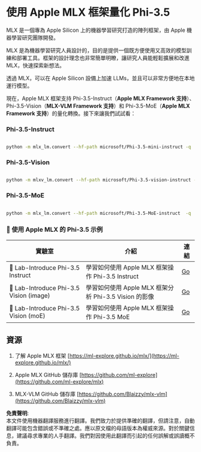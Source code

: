 # **使用 Apple MLX 框架量化 Phi-3.5**

MLX 是一個專為 Apple Silicon 上的機器學習研究打造的陣列框架，由 Apple 機器學習研究團隊開發。

MLX 是為機器學習研究人員設計的，目的是提供一個既方便使用又高效的模型訓練和部署工具。框架的設計理念也非常簡單明瞭，讓研究人員能輕鬆擴展和改進 MLX，快速探索新想法。

透過 MLX，可以在 Apple Silicon 設備上加速 LLMs，並且可以非常方便地在本地運行模型。

現在，Apple MLX 框架支持 Phi-3.5-Instruct（**Apple MLX Framework 支持**）、Phi-3.5-Vision（**MLX-VLM Framework 支持**）和 Phi-3.5-MoE（**Apple MLX Framework 支持**）的量化轉換。接下來讓我們試試看：

### **Phi-3.5-Instruct**

```bash

python -m mlx_lm.convert --hf-path microsoft/Phi-3.5-mini-instruct -q

```

### **Phi-3.5-Vision**

```bash

python -m mlxv_lm.convert --hf-path microsoft/Phi-3.5-vision-instruct -q

```

### **Phi-3.5-MoE**

```bash

python -m mlx_lm.convert --hf-path microsoft/Phi-3.5-MoE-instruct  -q

```

### **🤖 使用 Apple MLX 的 Phi-3.5 示例**

| 實驗室    | 介紹 | 連結 |
| -------- | ------- |  ------- |
| 🚀 Lab-Introduce Phi-3.5 Instruct  | 學習如何使用 Apple MLX 框架操作 Phi-3.5 Instruct   |  [Go](../../../../../code/09.UpdateSamples/Aug/mlx-phi35-instruct.ipynb)    |
| 🚀 Lab-Introduce Phi-3.5 Vision (image) | 學習如何使用 Apple MLX 框架分析 Phi-3.5 Vision 的影像   |  [Go](../../../../../code/09.UpdateSamples/Aug/mlx-phi35-vision.ipynb)    |
| 🚀 Lab-Introduce Phi-3.5 Vision (moE)   | 學習如何使用 Apple MLX 框架操作 Phi-3.5 MoE  |  [Go](../../../../../code/09.UpdateSamples/Aug/mlx-phi35-moe.ipynb)    |

## **資源**

1. 了解 Apple MLX 框架 [https://ml-explore.github.io/mlx/](https://ml-explore.github.io/mlx/)

2. Apple MLX GitHub 儲存庫 [https://github.com/ml-explore](https://github.com/ml-explore/mlx)

3. MLX-VLM GitHub 儲存庫 [https://github.com/Blaizzy/mlx-vlm](https://github.com/Blaizzy/mlx-vlm)

**免責聲明**:  
本文件使用機器翻譯服務進行翻譯。我們致力於提供準確的翻譯，但請注意，自動翻譯可能包含錯誤或不準確之處。應以原文檔的母語版本為權威來源。對於關鍵信息，建議尋求專業的人手翻譯。我們對因使用此翻譯而引起的任何誤解或誤讀概不負責。